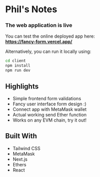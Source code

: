# Phil's Notes

### The web application is live

You can test the online deployed app here: <br />
**https://fancy-form.vercel.app/**

Alternatively, you can run it locally using: 
```bash
cd client
npm install 
npm run dev 


```

## Highlights

- Simple frontend form validations
- Fancy user interface form design :) 
- Connect app with MetaMask wallet
- Actual working send Ether function 
- Works on any EVM chain, try it out! 

## Built With

- Tailwind CSS
- MetaMask
- Next.js
- Ethers
- React
